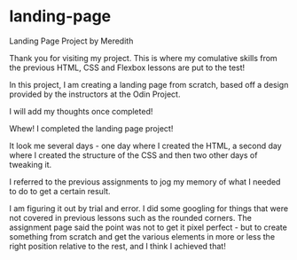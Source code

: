 # landing-page
Landing Page Project by Meredith

Thank you for visiting my project. This is where my comulative skills from the previous HTML, CSS and Flexbox lessons are put to the test! 

In this project, I am creating a landing page from scratch, based off a design provided by the instructors at the Odin Project. 

I will add my thoughts once completed!

Whew! I completed the landing page project! 

It look me several days - one day where I created the HTML, a second day where I created the structure of the CSS and then two other days of tweaking it. 

I referred to the previous assignments to jog my memory of what I needed to do to get a certain result. 

I am figuring it out by trial and error. I did some googling for things that were not covered in previous lessons such as the rounded corners. The assignment page said the point was not to get it pixel perfect - but to create something from scratch and get the various elements in more or less the right position relative to the rest, and I think I achieved that! 
